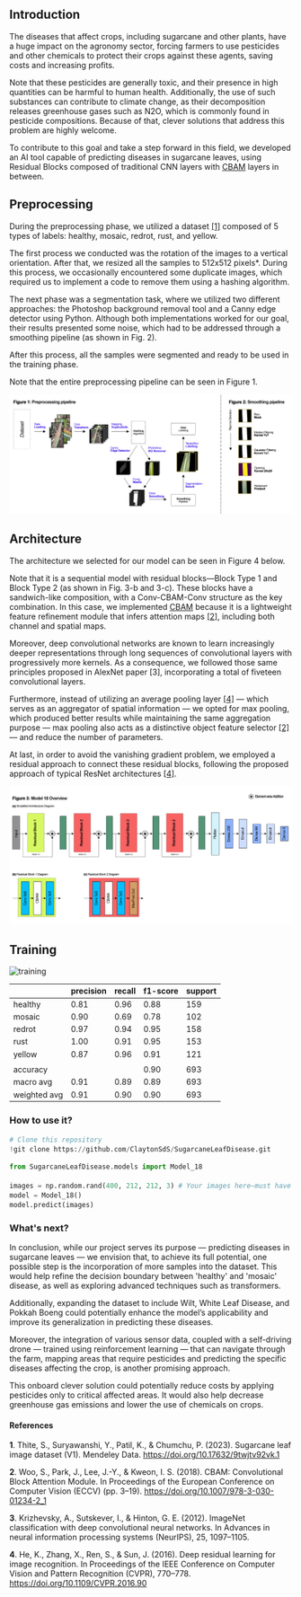 ## Introduction
The diseases that affect crops, including sugarcane and other plants, have a huge impact on the agronomy sector, forcing farmers to use pesticides and other chemicals to protect their crops against these agents, saving costs and increasing profits.

Note that these pesticides are generally toxic, and their presence in high quantities can be harmful to human health. Additionally, the use of such substances can contribute to climate change, as their decomposition releases greenhouse gases such as N2O, which is commonly found in pesticide compositions. Because of that, clever solutions that address this problem are highly welcome. 

To contribute to this goal and take a step forward in this field, we developed an AI tool capable of predicting diseases in sugarcane leaves, using Residual Blocks composed of traditional CNN layers with [CBAM](figures/cbam.png) layers in between.

## Preprocessing
During the preprocessing phase, we utilized a dataset [[1]](https://doi.org/10.17632/9twjtv92vk.1) composed of 5 types of labels: healthy, mosaic, redrot, rust, and yellow.

The first process we conducted was the rotation of the images to a vertical orientation. After that, we resized all the samples to 512x512 pixels*. During this process, we occasionally encountered some duplicate images, which required us to implement a code to remove them using a hashing algorithm.

The next phase was a segmentation task, where we utilized two different approaches: the Photoshop background removal tool and a Canny edge detector using Python. Although both implementations worked for our goal, their results presented some noise, which had to be addressed through a smoothing pipeline (as shown in Fig. 2).

After this process, all the samples were segmented and ready to be used in the training phase.

Note that the entire preprocessing pipeline can be seen in Figure 1.


![pipeline](figures/preprocessing.png)

## Architecture
The architecture we selected for our model can be seen in Figure 4 below.

Note that it is a sequential model with residual blocks—Block Type 1 and Block Type 2 (as shown in Fig. 3-b and 3-c). These blocks have a sandwich-like composition, with a Conv-CBAM-Conv structure as the key combination. In this case, we implemented [CBAM](figures/cbam.png) because it is a lightweight feature refinement module that infers attention maps [[2]](https://doi.org/10.1007/978-3-030-01234-2_1), including both channel and spatial maps.

Moreover, deep convolutional networks are known to learn increasingly deeper representations through long sequences of convolutional layers with progressively more kernels. As a consequence, we followed those same principles proposed in AlexNet paper [3], incorporating a total of fiveteen convolutional layers.

Furthermore, instead of utilizing an average pooling layer [[4]](https://doi.org/10.1109/CVPR.2016.90) — which serves as an aggregator of spatial information — we opted for max pooling, which produced better results while maintaining the same aggregation purpose — max pooling also acts as a distinctive object feature selector [[2]](https://doi.org/10.1007/978-3-030-01234-2_1) — and reduce the number of parameters.

At last, in order to avoid the vanishing gradient problem, we employed a residual approach to connect these residual blocks, following the proposed approach of typical ResNet architectures [[4]](https://doi.org/10.1109/CVPR.2016.90).

![model18-diagram](figures/model_18.png)


## Training
![training](figures/training.gif)

|           | precision       |  recall       | f1-score       | support       |
|-----------|-----------------|---------------|----------------|---------------|
|  healthy |   0.81  |  0.96  | 0.88  | 159 |
|  mosaic  |   0.90  |  0.69  | 0.78  | 102 |
|  redrot  |   0.97  |  0.94  | 0.95  | 158 |
|  rust    |   1.00  |  0.91  | 0.95  | 153 |
|  yellow  |   0.87  |  0.96  | 0.91  | 121 |
||||||
|  accuracy      |         |        | 0.90  | 693 |
|  macro avg     |   0.91  |  0.89  | 0.89  | 693 |
|  weighted avg  |   0.91  |  0.90  | 0.90  | 693 |

### How to use it?
```python
# Clone this repository
!git clone https://github.com/ClaytonSdS/SugarcaneLeafDisease.git
```
```python
from SugarcaneLeafDisease.models import Model_18

images = np.random.rand(400, 212, 212, 3) # Your images here—must have 3 channels.
model = Model_18()
model.predict(images)
```


### What's next?
In conclusion, while our project serves its purpose — predicting diseases in sugarcane leaves — we envision that, to achieve its full potential, one possible step is the incorporation of more samples into the dataset. This would help refine the decision boundary between 'healthy' and 'mosaic' disease, as well as exploring advanced techniques such as transformers. 

Additionally, expanding the dataset to include Wilt, White Leaf Disease, and Pokkah Boeng could potentially enhance the model’s applicability and improve its generalization in predicting these diseases.

Moreover, the integration of various sensor data, coupled with a self-driving drone — trained using reinforcement learning — that can navigate through the farm, mapping areas that require pesticides and predicting the specific diseases affecting the crop, is another promising approach.

This onboard clever solution could potentially reduce costs by applying pesticides only to critical affected areas. It would also help decrease greenhouse gas emissions and lower the use of chemicals on crops.

#### References
**1**. Thite, S., Suryawanshi, Y., Patil, K., & Chumchu, P. (2023). Sugarcane leaf image dataset (V1). Mendeley Data. https://doi.org/10.17632/9twjtv92vk.1

**2**. Woo, S., Park, J., Lee, J.-Y., & Kweon, I. S. (2018). CBAM: Convolutional Block Attention Module. In Proceedings of the European Conference on Computer Vision (ECCV) (pp. 3–19). https://doi.org/10.1007/978-3-030-01234-2_1  

**3**. Krizhevsky, A., Sutskever, I., & Hinton, G. E. (2012). ImageNet classification with deep convolutional neural networks. In Advances in neural information processing systems (NeurIPS), 25, 1097–1105.  

**4**. He, K., Zhang, X., Ren, S., & Sun, J. (2016). Deep residual learning for image recognition. In Proceedings of the IEEE Conference on Computer Vision and Pattern Recognition (CVPR), 770–778. https://doi.org/10.1109/CVPR.2016.90


